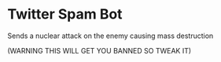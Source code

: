 # Twitter Spam Bot

Sends a nuclear attack on the enemy causing mass destruction

(WARNING THIS WILL GET YOU BANNED SO TWEAK IT)
